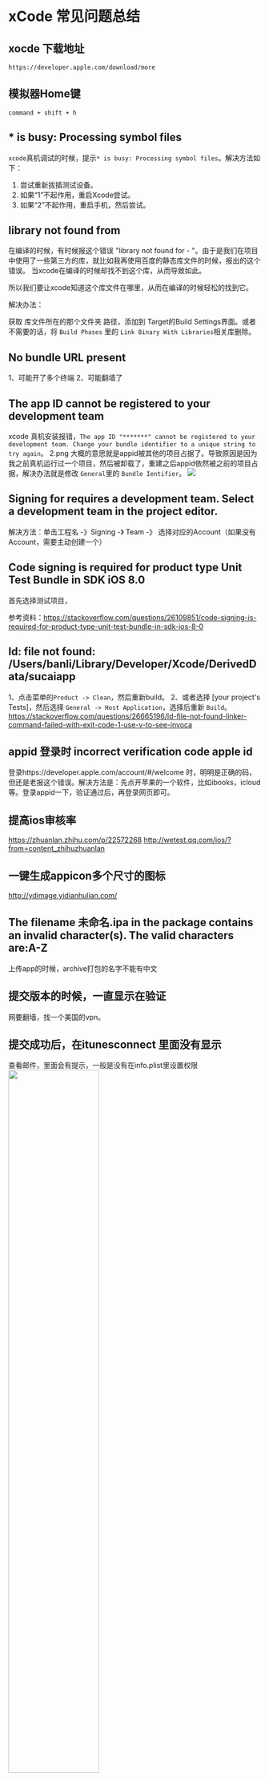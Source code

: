# xCode 常见问题总结

## xocde 下载地址

```markup
https://developer.apple.com/download/more
```

## 模拟器Home键
```
command + shift + h
```

## * is busy: Processing symbol files

`xcode`真机调试的时候，提示`* is busy: Processing symbol files`。解决方法如下：
1. 尝试重新拔插测试设备。 
2. 如果“1”不起作用，重启Xcode尝试。 
3. 如果“2”不起作用，重启手机，然后尝试。

## library not found from 

在编译的时候，有时候报这个错误 "library not found for - "。由于是我们在项目中使用了一些第三方的库，就比如我再使用百度的静态库文件的时候，报出的这个错误。
当xcode在编译的时候却找不到这个库，从而导致如此。

所以我们要让xcode知道这个库文件在哪里，从而在编译的时候轻松的找到它。

解决办法：

获取 库文件所在的那个文件夹 路径，添加到 Target的Build Settings界面。或者不需要的话，将 `Build Phases` 里的 `Link Binary With Libraries`相关库删除。


## No bundle URL present

1、可能开了多个终端
2、可能翻墙了

## The app ID cannot be registered to your development team

xcode 真机安装报错，`The app ID "*******" cannot be registered to your development team. Change your bundle identifier to a unique string to try again`。
2.png
大概的意思就是appid被其他的项目占据了。导致原因是因为我之前真机运行过一个项目，然后被卸载了，重建之后appid依然被之前的项目占据，解决办法就是修改 `General`里的 `Bundle Ientifier`。
<img src="http://www.w3croad.com/images/20170704/3.jpg">


## Signing for requires a development team. Select a development team in the project editor.
解决方法：单击工程名 -》Signing -》 Team -》 选择对应的Account（如果没有Account，需要主动创建一个）

## Code signing is required for product type Unit Test Bundle in SDK iOS 8.0
首先选择测试项目，

参考资料：https://stackoverflow.com/questions/26109851/code-signing-is-required-for-product-type-unit-test-bundle-in-sdk-ios-8-0


## ld: file not found: /Users/banli/Library/Developer/Xcode/DerivedData/sucaiapp

1、点击菜单的`Product -> Clean`，然后重新build。
2、或者选择 [your project's Tests]，然后选择 `General -> Host Application`，选择后重新 `Build`。
https://stackoverflow.com/questions/26665196/ld-file-not-found-linker-command-failed-with-exit-code-1-use-v-to-see-invoca

## appid 登录时 incorrect verification code apple id
登录https://developer.apple.com/account/#/welcome 时，明明是正确的码，但还是老报这个错误。解决方法是：先点开苹果的一个软件，比如ibooks，icloud等。登录appid一下，验证通过后，再登录网页即可。

## 提高ios审核率
https://zhuanlan.zhihu.com/p/22572268
http://wetest.qq.com/ios/?from=content_zhihuzhuanlan


## 一键生成appicon多个尺寸的图标
http://ydimage.yidianhulian.com/ 

## The filename 未命名.ipa in the package contains an invalid character(s). The valid characters are:A-Z
上传app的时候，archive打包的名字不能有中文


## 提交版本的时候，一直显示在验证
网要翻墙，找一个美国的vpn。

## 提交成功后，在itunesconnect 里面没有显示
查看邮件，里面会有提示，一般是没有在info.plist里设置权限
<img width='60%' src="http://www.w3croad.com/images/20170725/2.png">
http://www.jianshu.com/p/067cb1ff8689

iOS Build Fail 但是却没有红色警告提示！

http://blog.csdn.net/xjh093/article/details/52636563

## nw_connection_get_connected_socket 109 Connection has no connected handler

解决方法： Xcode menu -> Product -> Edit Scheme  > arguments >  Environment Variables -> Add -> Name: "OS_ACTIVITY_MODE", Value:"disable" -> Run your app again 

参考网址：https://stackoverflow.com/questions/44081674/react-native-connection-has-no-connection-handler-error-meaning

## xocde 模拟器调试的时候，代码改了，但是视图一直不变化

```
rm -rf /usr/local/var/run/watchman && brew uninstall watchman && brew install watchman
```

注意将网络代理关掉，并重启模拟器和命令行。

参考文章： https://github.com/facebook/react-native/issues/10889


## CocoaPods升级

有时候，使用pod install 提示错误 `The `项目`None of your spec sources contain a spec satisfying the dependency: `NIMSDK (= 4.9.0)`.`。

```
pod install --repo-update  // 运行这个之后，再 pod install

sudo gem install cocoapods
```

需要将之前`Build Phases -> libPods..a` 删掉，再 `pod install` ，会自动加上这个 `libPods...a` 文件。(可能需要在左侧菜单library里添加.xcodeproj文件)